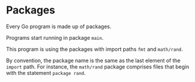 # Packages

Every Go program is made up of packages.

Programs start running in package `main`.

This program is using the packages with import paths `fmt` and `math/rand`.

By convention, the package name is the same as the last element of the `import` path. For instance, the `math/rand` package comprises files that begin with the statement `package rand`.
